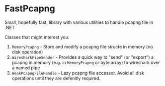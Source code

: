 # FastPcapng
Small, hopefully fast, library with various utilities to handle pcapng file in .NET

Classes that might interest you:
1. `MemoryPcapng` - Store and modify a pcapng file structe in memory (no disk operation)
2. `WiresharkPipeSender` - Provides a quick way to "send" (or "export") a pcapng in memory (e.g. in `MemoryPcapng` or byte array) to wireshark over a named pipe
3. `WeakPcapngFileHandle` - Lazy pcapng file accessor. Avoid all disk operations until they are defenitly required.
